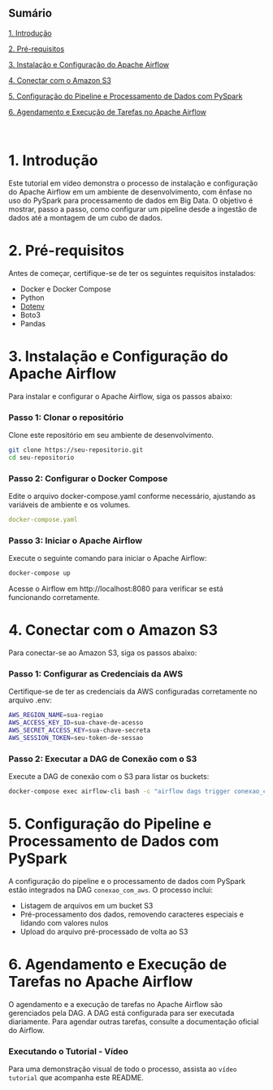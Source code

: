 ## Sumário

[1. Introdução](#c1)

[2. Pré-requisitos](#c2)

[3. Instalação e Configuração do Apache Airflow](#c3)

[4. Conectar com o Amazon S3](#c4)

[5. Configuração do Pipeline e Processamento de Dados com PySpark](#c5)

[6. Agendamento e Execução de Tarefas no Apache Airflow](#c6)

<br>

# <a name="c1"></a>1. Introdução

Este tutorial em vídeo demonstra o processo de instalação e configuração do Apache Airflow em um ambiente de desenvolvimento, com ênfase no uso do PySpark para processamento de dados em Big Data. O objetivo é mostrar, passo a passo, como configurar um pipeline desde a ingestão de dados até a montagem de um cubo de dados.

# <a name="c2"></a>2. Pré-requisitos

Antes de começar, certifique-se de ter os seguintes requisitos instalados:

- Docker e Docker Compose
- Python
- [Dotenv](https://pypi.org/project/python-dotenv/)
- Boto3
- Pandas

# <a name="c3"></a>3. Instalação e Configuração do Apache Airflow

Para instalar e configurar o Apache Airflow, siga os passos abaixo:

### Passo 1: Clonar o repositório

Clone este repositório em seu ambiente de desenvolvimento.

```bash
git clone https://seu-repositorio.git
cd seu-repositorio
```

### Passo 2: Configurar o Docker Compose

Edite o arquivo docker-compose.yaml conforme necessário, ajustando as variáveis de ambiente e os volumes.
```yaml
docker-compose.yaml
```

### Passo 3: Iniciar o Apache Airflow

Execute o seguinte comando para iniciar o Apache Airflow:

```bash
docker-compose up
```

Acesse o Airflow em http://localhost:8080 para verificar se está funcionando corretamente.

# <a name="c4"></a>4. Conectar com o Amazon S3

Para conectar-se ao Amazon S3, siga os passos abaixo:

### Passo 1: Configurar as Credenciais da AWS

Certifique-se de ter as credenciais da AWS configuradas corretamente no arquivo .env:

```bash
AWS_REGION_NAME=sua-regiao
AWS_ACCESS_KEY_ID=sua-chave-de-acesso
AWS_SECRET_ACCESS_KEY=sua-chave-secreta
AWS_SESSION_TOKEN=seu-token-de-sessao
```

### Passo 2: Executar a DAG de Conexão com o S3

Execute a DAG de conexão com o S3 para listar os buckets:

```bash
docker-compose exec airflow-cli bash -c "airflow dags trigger conexao_com_aws"
```

# <a name="c5"></a>5. Configuração do Pipeline e Processamento de Dados com PySpark

A configuração do pipeline e o processamento de dados com PySpark estão integrados na DAG `conexao_com_aws`. O processo inclui:

- Listagem de arquivos em um bucket S3
- Pré-processamento dos dados, removendo caracteres especiais e lidando com valores nulos
- Upload do arquivo pré-processado de volta ao S3

# <a name="c6"></a>6. Agendamento e Execução de Tarefas no Apache Airflow

O agendamento e a execução de tarefas no Apache Airflow são gerenciados pela DAG. A DAG está configurada para ser executada diariamente. Para agendar outras tarefas, consulte a documentação oficial do Airflow.

### Executando o Tutorial - Vídeo
Para uma demonstração visual de todo o processo, assista ao `vídeo tutorial` que acompanha este README.